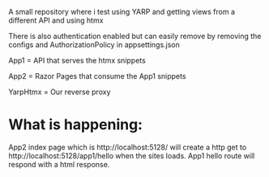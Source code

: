 A small repository where i test using YARP and getting views from a different API and using htmx

There is also authentication enabled but can easily remove by removing the configs and AuthorizationPolicy in appsettings.json


App1 = API that serves the htmx snippets

App2 = Razor Pages that consume the App1 snippets

YarpHtmx = Our reverse proxy

# What is happening:
App2 index page which is http://localhost:5128/ will create a http get to http://localhost:5128/app1/hello when the sites loads.
App1 hello route will respond with a html response.

